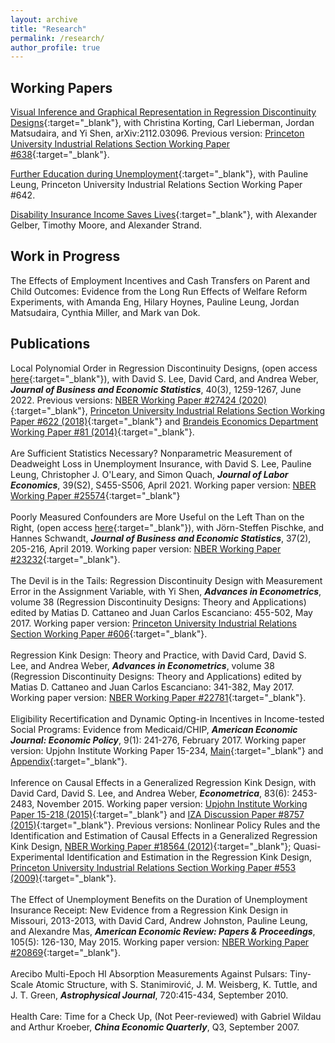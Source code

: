 ```yaml
---
layout: archive
title: "Research"
permalink: /research/
author_profile: true
---
```


<h2>Working Papers</h2>

[Visual Inference and Graphical Representation in Regression Discontinuity Designs](https://arxiv.org/pdf/2112.03096.pdf){:target="_blank"}, with Christina Korting, Carl Lieberman, Jordan Matsudaira, and Yi Shen, arXiv:2112.03096. Previous version: [Princeton University Industrial Relations Section Working Paper #638](https://peizhuan.github.io/papers/rd_graph-2020-02-25_WP.pdf){:target="_blank"}.<br>

[Further Education during Unemployment](https://peizhuan.github.io/papers/opportunity_may_2020_wp.pdf){:target="_blank"}, with Pauline Leung, Princeton University Industrial Relations Section Working Paper #642.<br>

[Disability Insurance Income Saves Lives](https://peizhuan.github.io/papers/rkd_di_resub.pdf){:target="_blank"}, with Alexander Gelber, Timothy Moore, and Alexander Strand.<br>

<h2>Work in Progress</h2>
The Effects of Employment Incentives and Cash Transfers on Parent and Child Outcomes: Evidence from the Long Run Effects of Welfare Reform Experiments, with Amanda Eng, Hilary Hoynes, Pauline Leung, Jordan Matsudaira, Cynthia Miller, and Mark van Dok.<br>
<h2>Publications</h2>

Local Polynomial Order in Regression Discontinuity Designs, (open access [here](https://www.tandfonline.com/doi/full/10.1080/07350015.2021.1920961){:target="_blank"}), with David S. Lee, David Card, and Andrea Weber, ___Journal of Business and Economic Statistics___, 40(3), 1259-1267, June 2022. Previous versions: [NBER Working Paper #27424 (2020)](https://peizhuan.github.io/papers/local_poly_order_nber_27424.pdf){:target="_blank"}, [Princeton University Industrial Relations Section Working Paper #622 (2018)](https://peizhuan.github.io/papers/local_poly_order_irsection_622.pdf){:target="_blank"} and [Brandeis Economics Department Working Paper #81 (2014)](https://peizhuan.github.io/papers/local_poly_order-10-21-14-web.pdf){:target="_blank"}.<br>
<br>
Are Sufficient Statistics Necessary? Nonparametric Measurement of Deadweight Loss in Unemployment Insurance, with David S. Lee, Pauline Leung, Christopher J. O'Leary, and Simon Quach, ___Journal of Labor Economics___, 39(S2), S455-S506, April 2021. Working paper version: [NBER Working Paper #25574](https://peizhuan.github.io/papers/sufficient_stats_nber_25574-updated.pdf){:target="_blank"}<br>
<br>
Poorly Measured Confounders are More Useful on the Left Than on the Right, (open access [here](https://www.tandfonline.com/doi/full/10.1080/07350015.2018.1462710){:target="_blank"}), with Jörn-Steffen Pischke, and Hannes Schwandt, ___Journal of Business and Economic Statistics___, 37(2), 205-216, April 2019. Working paper version: [NBER Working Paper #23232](https://peizhuan.github.io/papers/Pei_Pischke_Schwandt_Confounders_Mar_2017_NBER.pdf){:target="_blank"}.<br>
<br>
The Devil is in the Tails: Regression Discontinuity Design with Measurement Error in the Assignment Variable, with Yi Shen, ___Advances in Econometrics___, volume 38 (Regression Discontinuity Designs: Theory and Applications) edited by Matias D. Cattaneo and Juan Carlos Escanciano: 455-502, May 2017. Working paper version: [Princeton University Industrial Relations Section Working Paper #606](https://peizhuan.github.io/papers/rdme_irsection_606.pdf){:target="_blank"}.<br>
<br>
Regression Kink Design: Theory and Practice, with David Card, David S. Lee, and Andrea Weber, ___Advances in Econometrics___, volume 38 (Regression Discontinuity Designs: Theory and Applications) edited by Matias D. Cattaneo and Juan Carlos Escanciano: 341-382, May 2017. Working paper version: [NBER Working Paper #22781](https://peizhuan.github.io/papers/rkd-aie_nber_22781.pdf){:target="_blank"}.<br>
<br>
Eligibility Recertification and Dynamic Opting-in Incentives in Income-tested Social Programs: Evidence from Medicaid/CHIP, ___American Economic Journal: Economic Policy___, 9(1): 241-276, February 2017. Working paper version: Upjohn Institute Working Paper 15-234, [Main](https://peizhuan.github.io/papers/recertification-main-2015-upjohn.pdf){:target="_blank"} and [Appendix](https://peizhuan.github.io/papers/recertification-appendix-2015-upjohn.pdf){:target="_blank"}.<br>
<br>
Inference on Causal Effects in a Generalized Regression Kink Design, with David Card, David S. Lee, and Andrea Weber, ___Econometrica___, 83(6): 2453-2483, November 2015. Working paper version: [Upjohn Institute Working Paper 15-218 (2015)](https://peizhuan.github.io/papers/rkd_upjohn_2015.pdf){:target="_blank"} and [IZA Discussion Paper #8757 (2015)](https://peizhuan.github.io/papers/rkd-iza-disucsion-paper8757_2015.pdf){:target="_blank"}. Previous versions: Nonlinear Policy Rules and the Identification and Estimation of Causal Effects in a Generalized Regression Kink Design, [NBER Working Paper #18564 (2012)](https://peizhuan.github.io/papers/rkd-nber.pdf){:target="_blank"}; Quasi-Experimental Identification and Estimation in the Regression Kink Design, [Princeton University Industrial Relations Section Working Paper #553 (2009)](https://peizhuan.github.io/papers/rkd_irsection_553.pdf){:target="_blank"}.<br>
<br>
The Effect of Unemployment Benefits on the Duration of Unemployment Insurance Receipt: New Evidence from a Regression Kink Design in Missouri, 2013-2013, with David Card, Andrew Johnston, Pauline Leung, and Alexandre Mas, ___American Economic Review: Papers & Proceedings___, 105(5): 126-130, May 2015. Working paper version: [NBER Working Paper #20869](https://peizhuan.github.io/papers/mo-rkd_nber_20869.pdf){:target="_blank"}.<br>
<br>
Arecibo Multi-Epoch HI Absorption Measurements Against Pulsars: Tiny-Scale Atomic Structure, with S. Stanimirović, J. M. Weisberg, K. Tuttle, and J. T. Green, ___Astrophysical Journal___, 720:415-434, September 2010.<br>
<br>
Health Care: Time for a Check Up, (Not Peer-reviewed) with Gabriel Wildau and Arthur Kroeber, ___China Economic Quarterly___, Q3, September 2007.
